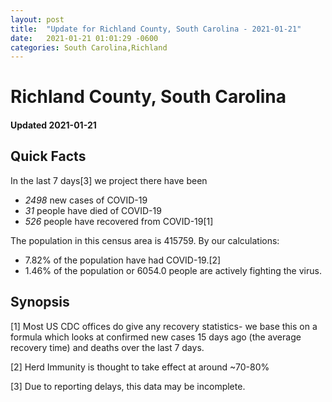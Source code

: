 ```yaml
---
layout: post
title:  "Update for Richland County, South Carolina - 2021-01-21"
date:   2021-01-21 01:01:29 -0600
categories: South Carolina,Richland
---
```


# Richland County, South Carolina
#### Updated 2021-01-21

## Quick Facts

In the last 7 days[3] we project there have been
- *2498* new cases of COVID-19
- *31* people have died of COVID-19
- *526* people have recovered from COVID-19[1]

The population in this census area is 415759. By our calculations:
- 7.82% of the population have had COVID-19.[2]
- 1.46% of the population or 6054.0 people are actively fighting the virus.

## Synopsis




[1] Most US CDC offices do give any recovery statistics- we base this on a formula which looks at confirmed new cases
15 days ago (the average recovery time) and deaths over the last 7 days.

[2] Herd Immunity is thought to take effect at around ~70-80%

[3] Due to reporting delays, this data may be incomplete.
 
    